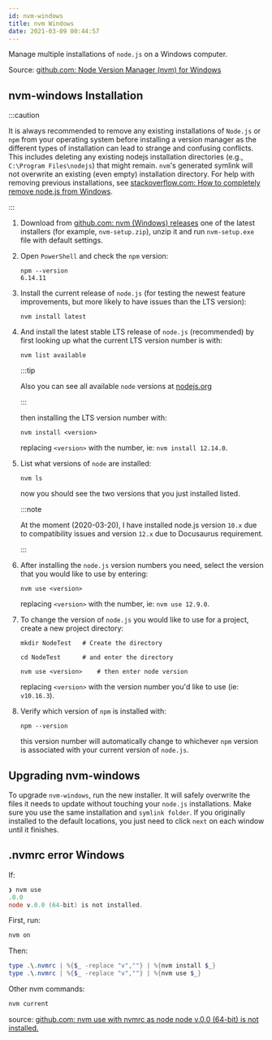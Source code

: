 ```yaml
---
id: nvm-windows
title: nvm Windows
date: 2021-03-09 00:44:57
---
```


Manage multiple installations of `node.js` on a Windows computer.

Source: <a href='https://github.com/coreybutler/nvm-windows#node-version-manager-nvm-for-windows' class='external'>github.com: Node Version Manager (nvm) for Windows</a>

## nvm-windows Installation

:::caution

It is always recommended to remove any existing installations of `Node.js` or `npm` from your operating system before installing a version manager as the different types of installation can lead to strange and confusing conflicts. This includes deleting any existing nodejs installation directories (e.g., `C:\Program Files\nodejs`) that might remain. `nvm`'s generated symlink will not overwrite an existing (even empty) installation directory. For help with removing previous installations, see <a href='https://stackoverflow.com/questions/20711240/how-to-completely-remove-node-js-from-windows' class='external'>stackoverflow.com: How to completely remove node.js from Windows</a>.

:::

1. Download from <a href='https://github.com/coreybutler/nvm/releases' class='external'>github.com: nvm (Windows) releases</a> one of the latest installers (for example, `nvm-setup.zip`), unzip it and run `nvm-setup.exe` file with default settings.

2. Open `PowerShell` and check the `npm` version:

   ```shell
   npm --version
   6.14.11
   ```

3. Install the current release of `node.js` (for testing the newest feature improvements, but more likely to have issues than the LTS version):

   ```shell
   nvm install latest
   ```

4. And install the latest stable LTS release of `node.js` (recommended) by first looking up what the current LTS version number is with:

   ```shell
   nvm list available
   ```

   :::tip

   Also you can see all available `node` versions at <a href='https://nodejs.org/en/download/releases/' class='external'>nodejs.org</a>

   :::

   then installing the LTS version number with:

   ```shell
   nvm install <version>
   ```

   replacing `<version>` with the number, ie: `nvm install 12.14.0`.

5. List what versions of `node` are installed:

   ```shell
   nvm ls
   ```

   now you should see the two versions that you just installed listed.

   :::note

   At the moment (2020-03-20), I have installed node.js version `10.x` due to compatibility issues and version `12.x` due to Docusaurus requirement.

   :::

6. After installing the `node.js` version numbers you need, select the version that you would like to use by entering:

   ```shell
   nvm use <version>
   ```

   replacing `<version>` with the number, ie: `nvm use 12.9.0`.

7. To change the version of `node.js` you would like to use for a project, create a new project directory:

   ```shell
   mkdir NodeTest   # Create the directory

   cd NodeTest      # and enter the directory

   nvm use <version>    # then enter node version
   ```

   replacing `<version>` with the version number you'd like to use (ie: `v10.16.3`).

8. Verify which version of `npm` is installed with:

   ```shell
   npm --version
   ```

   this version number will automatically change to whichever `npm` version is associated with your current version of `node.js`.

## Upgrading nvm-windows

To upgrade `nvm-windows`, run the new installer. It will safely overwrite the files it needs to update without touching your `node.js` installations. Make sure you use the same installation and `symlink folder`. If you originally installed to the default locations, you just need to click `next` on each window until it finishes.

## .nvmrc error Windows

If:

```powershell title="PowerShell"
❯ nvm use
.0.0
node v.0.0 (64-bit) is not installed.
```

First, run:

```powershell
nvm on
```

Then:

```powershell title="PowerShell"
type .\.nvmrc | %{$_ -replace "v",""} | %{nvm install $_}
type .\.nvmrc | %{$_ -replace "v",""} | %{nvm use $_}
```

Other nvm commands:

```powershell
nvm current
```

source: <a href='https://github.com/coreybutler/nvm-windows/issues/388#issuecomment-454985039' class='external'>github.com: nvm use with nvmrc as node node v.0.0 (64-bit) is not installed.</a>

